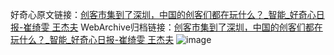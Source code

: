好奇心原文链接：[创客市集到了深圳，中国的创客们都在玩什么？_智能_好奇心日报-崔绮雯 王杰夫](https://www.qdaily.com/articles/11076.html)
WebArchive归档链接：[创客市集到了深圳，中国的创客们都在玩什么？_智能_好奇心日报-崔绮雯 王杰夫](http://web.archive.org/web/20190623163649/https://www.qdaily.com/articles/11076.html)
![image](http://ww3.sinaimg.cn/large/007d5XDply1g3wcpvr5zoj30u0c5ub2a)